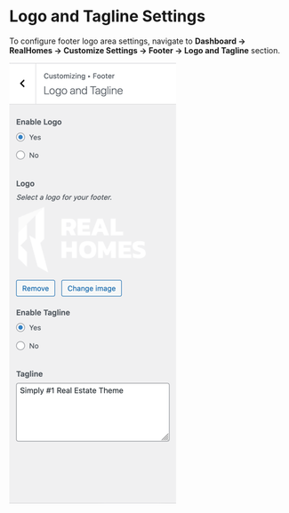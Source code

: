 # Logo and Tagline Settings

To configure footer logo area settings, navigate to **Dashboard → RealHomes → Customize Settings → Footer → Logo and Tagline** section.

![Footer Settings](images/home-setup/footer-logo-tagline.png)